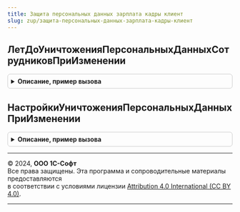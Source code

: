```yaml
---
title: Защита персональных данных зарплата кадры клиент
slug: zup/защита-персональных-данных-зарплата-кадры-клиент
---
```



## ЛетДоУничтоженияПерсональныхДанныхСотрудниковПриИзменении
<details style="margin: 1em 0; padding: 0.5em; border: 1px solid #ccc; border-radius: 6px;">

<summary style="font-weight: bold; cursor: pointer;">Описание, пример вызова</summary>

```bsl

// Параметры:
//  Форма - ФормаКлиентскогоПриложения -
Процедура ЛетДоУничтоженияПерсональныхДанныхСотрудниковПриИзменении(Форма) Экспорт
```

Пример вызова
```bsl
ЗащитаПерсональныхДанныхЗарплатаКадрыКлиент.ЛетДоУничтоженияПерсональныхДанныхСотрудниковПриИзменении(Форма) 
```
</details>

## НастройкиУничтоженияПерсональныхДанныхПриИзменении
<details style="margin: 1em 0; padding: 0.5em; border: 1px solid #ccc; border-radius: 6px;">

<summary style="font-weight: bold; cursor: pointer;">Описание, пример вызова</summary>

```bsl

// Параметры:
//  Форма - ФормаКлиентскогоПриложения - настраиваемая форма.
Процедура НастройкиУничтоженияПерсональныхДанныхПриИзменении(Форма) Экспорт
```

Пример вызова
```bsl
ЗащитаПерсональныхДанныхЗарплатаКадрыКлиент.НастройкиУничтоженияПерсональныхДанныхПриИзменении(Форма) 
```
</details>

---

© 2024, **ООО 1С-Софт**  
Все права защищены. Эта программа и сопроводительные материалы предоставляются  
в соответствии с условиями лицензии [Attribution 4.0 International (CC BY 4.0)](https://creativecommons.org/licenses/by/4.0/legalcode).

---

